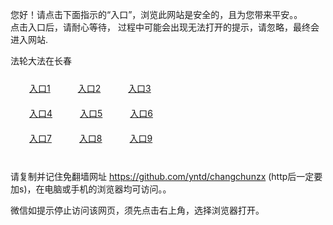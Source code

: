 您好！请点击下面指示的“入口”，浏览此网站是安全的，且为您带来平安。。 <br/>
点击入口后，请耐心等待， 过程中可能会出现无法打开的提示，请忽略，最终会进入网站. </br>

法轮大法在长春<br/>
<div style="padding:10px"><a style="margin:20px" target="_blank" href="https://d131qbl4w2xckq.cloudfront.net/2Qpsp?yyqiqw" id="ccLink1" rel="nofollow">入口1</a> <a target="_blank" style="margin:20px" href="https://d1bp2s4ceemd5z.cloudfront.net/2Qpsp?uhsimaot" id="ccLink2" rel="nofollow">入口2</a> <a style="margin:20px" target="_blank" href="https://d17fitx1n0pg3w.cloudfront.net/2Qpsp?bgyxu" id="ccLink3" rel="nofollow">入口3</a></div>

<div style="padding:10px" ><a style="margin:20px" target="_blank" href="https://d131qbl4w2xckq.cloudfront.net/2Qpsp?yyqiqw" id="ccLink4" rel="nofollow">入口4</a> <a style="margin:20px" href="https://d1bp2s4ceemd5z.cloudfront.net/2Qpsp?uhsimaot" target="_blank" id="ccLink5" rel="nofollow">入口5</a> <a style="margin:20px" href="https://d17fitx1n0pg3w.cloudfront.net/2Qpsp?bgyxu" target="_blank" id="ccLink6" rel="nofollow">入口6</a></div>

<div style="padding:10px"><a style="margin:20px" target="_blank" href="https://d131qbl4w2xckq.cloudfront.net/2Qpsp?yyqiqw" id="ccLink7" rel="nofollow">入口7</a> <a style="margin:20px" href="https://d1bp2s4ceemd5z.cloudfront.net/2Qpsp?uhsimaot" target="_blank" id="ccLink8" rel="nofollow">入口8</a> <a style="margin:20px" target="_blank" href="https://d17fitx1n0pg3w.cloudfront.net/2Qpsp?bgyxu" id="ccLink9" rel="nofollow">入口9</a></div>

<br/>



请复制并记住免翻墙网址 https://github.com/yntd/changchunzx (http后一定要加s)，在电脑或手机的浏览器均可访问。。<br/>

微信如提示停止访问该网页，须先点击右上角，选择浏览器打开。

